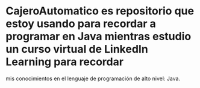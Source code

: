 # CajeroAutomatico es repositorio que estoy usando para recordar a programar en Java mientras estudio un curso virtual de LinkedIn Learning para recordar
mis conocimientos en el lenguaje de programación de alto nivel: Java.
